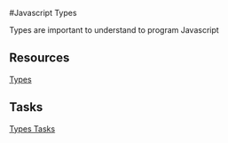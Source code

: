 #Javascript Types

Types are important to understand to program Javascript

## Resources

[Types](../../resources/javascriptTypes.md)

## Tasks

[Types Tasks](../../tasks/types.md)
